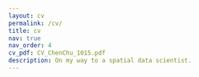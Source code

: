 ```yaml
---
layout: cv
permalink: /cv/
title: cv
nav: true
nav_order: 4
cv_pdf: CV_ChenChu_1015.pdf
description: On my way to a spatial data scientist.
---
```

